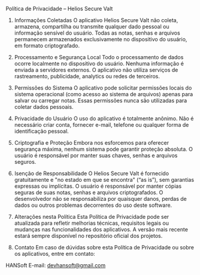 Política de Privacidade – Helios Secure Valt

1. Informações Coletadas
O aplicativo Helios Secure Valt não coleta, armazena, compartilha ou transmite qualquer dado pessoal ou informação sensível do usuário.
Todas as notas, senhas e arquivos permanecem armazenados exclusivamente no dispositivo do usuário, em formato criptografado.

2. Processamento e Segurança Local
Todo o processamento de dados ocorre localmente no dispositivo do usuário.
Nenhuma informação é enviada a servidores externos.
O aplicativo não utiliza serviços de rastreamento, publicidade, analytics ou redes de terceiros.

3. Permissões do Sistema
O aplicativo pode solicitar permissões locais do sistema operacional (como acesso ao sistema de arquivos) apenas para salvar ou carregar notas.
Essas permissões nunca são utilizadas para coletar dados pessoais.

4. Privacidade do Usuário
O uso do aplicativo é totalmente anônimo.
Não é necessário criar conta, fornecer e-mail, telefone ou qualquer forma de identificação pessoal.

5. Criptografia e Proteção
Embora nos esforcemos para oferecer segurança máxima, nenhum sistema pode garantir proteção absoluta.
O usuário é responsável por manter suas chaves, senhas e arquivos seguros.

6. Isenção de Responsabilidade
O Helios Secure Valt é fornecido gratuitamente e "no estado em que se encontra" (“as is”), sem garantias expressas ou implícitas.
O usuário é responsável por manter cópias seguras de suas notas, senhas e arquivos criptografados.
O desenvolvedor não se responsabiliza por quaisquer danos, perdas de dados ou outros problemas decorrentes do uso deste software.

7. Alterações nesta Política
Esta Política de Privacidade pode ser atualizada para refletir melhorias técnicas, requisitos legais ou mudanças nas funcionalidades dos aplicativos.
A versão mais recente estará sempre disponível no repositório oficial dos projetos.

8. Contato
Em caso de dúvidas sobre esta Política de Privacidade ou sobre os aplicativos, entre em contato:

HANSoft
E-mail: devhansoft@gmail.com
